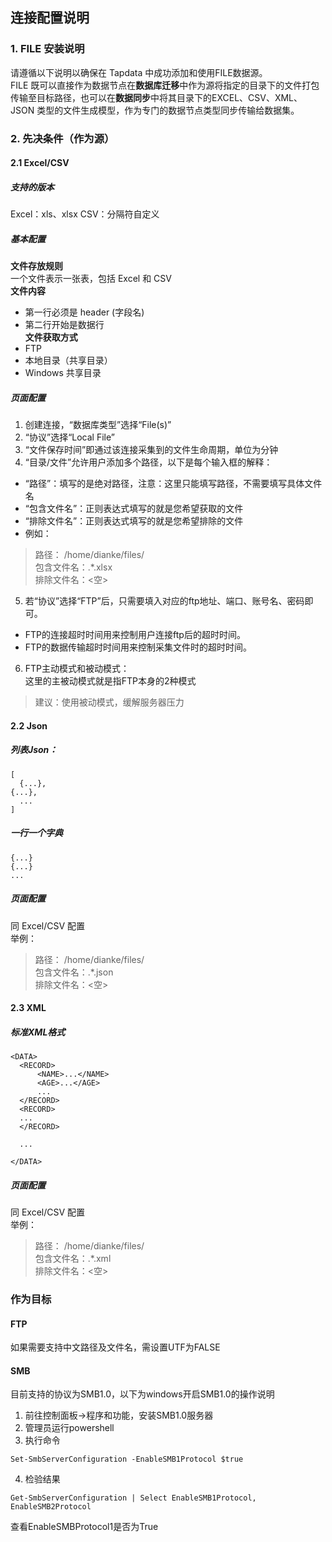 ## **连接配置说明**
### **1. FILE 安装说明**
请遵循以下说明以确保在 Tapdata 中成功添加和使用FILE数据源。<br>
FILE 既可以直接作为数据节点在**数据库迁移**中作为源将指定的目录下的文件打包传输至目标路径，也可以在**数据同步**中将其目录下的EXCEL、CSV、XML、JSON 类型的文件生成模型，作为专门的数据节点类型同步传输给数据集。

### **2. 先决条件（作为源）**
#### **2.1 Excel/CSV**
##### 支持的版本
Excel：xls、xlsx
CSV：分隔符自定义
##### 基本配置
**文件存放规则**<br>
一个文件表示一张表，包括 Excel 和 CSV<br>
**文件内容**<br>
- 第一行必须是 header (字段名)<br>
- 第二行开始是数据行<br>
**文件获取方式**<br>
- FTP
- 本地目录（共享目录）
- Windows 共享目录
##### 页面配置
1. 创建连接，“数据库类型”选择“File(s)”<br>
2. “协议”选择“Local File”<br>
3. “文件保存时间”即通过该连接采集到的文件生命周期，单位为分钟<br>
4. “目录/文件”允许用户添加多个路径，以下是每个输入框的解释：<br>
- “路径”：填写的是绝对路径，注意：这里只能填写路径，不需要填写具体文件名<br>
- “包含文件名”：正则表达式填写的就是您希望获取的文件<br>
- “排除文件名”：正则表达式填写的就是您希望排除的文件<br>
- 例如：
>路径： /home/dianke/files/<br>
>包含文件名：.*.xlsx<br>
>排除文件名：<空><br>

5. 若“协议”选择“FTP”后，只需要填入对应的ftp地址、端口、账号名、密码即可。<br>
- FTP的连接超时时间用来控制用户连接ftp后的超时时间。<br>
- FTP的数据传输超时时间用来控制采集文件时的超时时间。<br>

6. FTP主动模式和被动模式：<br>
这里的主被动模式就是指FTP本身的2种模式<br>
>建议：使用被动模式，缓解服务器压力<br>
#### **2.2 Json**<br>
##### 列表Json：<br>
```
[
  {...},
{...},
  ...
]
```
##### 一行一个字典
```
{...}
{...}
...
```

##### 页面配置
同 Excel/CSV 配置<br>
举例：<br>
>路径： /home/dianke/files/<br>
>包含文件名：.*.json<br>
>排除文件名：<空><br>

#### **2.3 XML**
##### 标准XML格式
```
<DATA>
  <RECORD>
      <NAME>...</NAME>
      <AGE>...</AGE>
      ...
  </RECORD>
  <RECORD>
  ...
  </RECORD>

  ...

</DATA>
```

##### 页面配置
同 Excel/CSV 配置<br>
举例：<br>
>路径： /home/dianke/files/<br>
>包含文件名：.*.xml<br>
>排除文件名：<空><br>

### 作为目标
#### FTP
如果需要支持中文路径及文件名，需设置UTF为FALSE
#### SMB
目前支持的协议为SMB1.0，以下为windows开启SMB1.0的操作说明
1. 前往控制面板->程序和功能，安装SMB1.0服务器
2. 管理员运行powershell
3. 执行命令
```
Set-SmbServerConfiguration -EnableSMB1Protocol $true
```
4. 检验结果
```
Get-SmbServerConfiguration | Select EnableSMB1Protocol, EnableSMB2Protocol
```
查看EnableSMBProtocol1是否为True